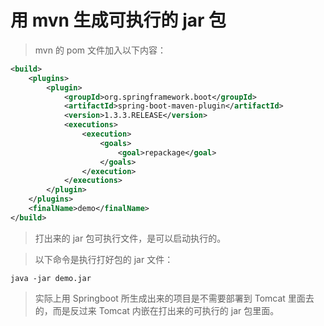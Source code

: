用 mvn 生成可执行的 jar 包 
==========================
>mvn 的 pom 文件加入以下内容：
```xml
<build>
    <plugins>
        <plugin>
            <groupId>org.springframework.boot</groupId>
            <artifactId>spring-boot-maven-plugin</artifactId>
            <version>1.3.3.RELEASE</version>
            <executions>
                <execution>
                    <goals>
                        <goal>repackage</goal>
                    </goals>
                </execution>
            </executions>
        </plugin>
    </plugins>
    <finalName>demo</finalName>
</build>
```
>打出来的 jar 包可执行文件，是可以启动执行的。

>以下命令是执行打好包的 jar 文件：
```text
java -jar demo.jar
```

>实际上用 Springboot 所生成出来的项目是不需要部署到 Tomcat 里面去的，而是反过来 Tomcat 内嵌在打出来的可执行的 jar 包里面。
